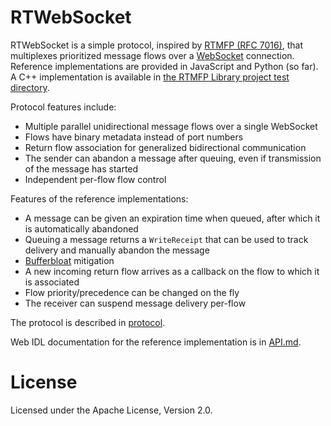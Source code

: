 RTWebSocket
===========

RTWebSocket is a simple protocol, inspired by [RTMFP (RFC 7016)][rfc7016],
that multiplexes prioritized message flows over a [WebSocket][rfc6455]
connection. Reference implementations are provided in JavaScript and Python (so far).
A C++ implementation is available in
[the RTMFP Library project test directory][rtmfp-cpp].

Protocol features include:

  - Multiple parallel unidirectional message flows over a single WebSocket
  - Flows have binary metadata instead of port numbers
  - Return flow association for generalized bidirectional communication
  - The sender can abandon a message after queuing, even if transmission of the message has started
  - Independent per-flow flow control

Features of the reference implementations:

  - A message can be given an expiration time when queued, after which it is automatically abandoned
  - Queuing a message returns a `WriteReceipt` that can be used to track delivery and manually abandon the message
  - [Bufferbloat][] mitigation
  - A new incoming return flow arrives as a callback on the flow to which it is associated
  - Flow priority/precedence can be changed on the fly
  - The receiver can suspend message delivery per-flow

The protocol is described in [protocol][].

Web IDL documentation for the reference implementation is in [API.md][].

License
=======

Licensed under the Apache License, Version 2.0.


  [rfc7016]:     https://tools.ietf.org/html/rfc7016
  [rfc6455]:     https://tools.ietf.org/html/rfc6455
  [Bufferbloat]: https://www.bufferbloat.net/projects/
  [API.md]:      API.md
  [protocol]:    protocol
  [rtmfp-cpp]:   https://github.com/zenomt/rtmfp-cpp

